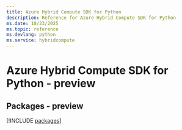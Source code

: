 ```yaml
---
title: Azure Hybrid Compute SDK for Python
description: Reference for Azure Hybrid Compute SDK for Python
ms.date: 10/23/2025
ms.topic: reference
ms.devlang: python
ms.service: hybridcompute
---
```

# Azure Hybrid Compute SDK for Python - preview
## Packages - preview
[!INCLUDE [packages](hybrid-compute-index.md)]